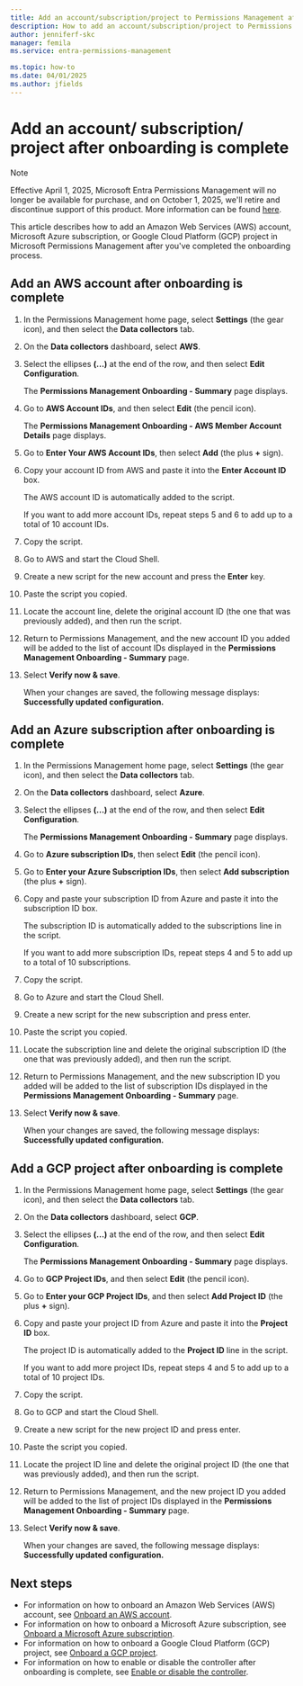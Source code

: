 ```yaml
---
title: Add an account/subscription/project to Permissions Management after onboarding is complete
description: How to add an account/subscription/project to Permissions Management after onboarding is complete.
author: jenniferf-skc
manager: femila
ms.service: entra-permissions-management

ms.topic: how-to
ms.date: 04/01/2025
ms.author: jfields
---
```


# Add an account/ subscription/ project after onboarding is complete

> [!NOTE]
> Effective April 1, 2025, Microsoft Entra Permissions Management will no longer be available for purchase, and on October 1, 2025, we'll retire and discontinue support of this product. More information can be found [here](https://aka.ms/MEPMretire).

This article describes how to add an Amazon Web Services (AWS) account, Microsoft Azure subscription, or Google Cloud Platform (GCP) project in Microsoft Permissions Management after you've completed the onboarding process.

## Add an AWS account after onboarding is complete

1. In the Permissions Management home page, select **Settings** (the gear icon), and then select the **Data collectors** tab.
1. On the **Data collectors** dashboard, select **AWS**.
1. Select the ellipses **(...)** at the end of the row, and then select **Edit Configuration**.

    The **Permissions Management Onboarding - Summary** page displays.

1. Go to **AWS Account IDs**, and then select **Edit** (the pencil icon).

    The **Permissions Management Onboarding - AWS Member Account Details** page displays.

1. Go to **Enter Your AWS Account IDs**, then select **Add** (the plus **+** sign).
1. Copy your account ID from AWS and paste it into the **Enter Account ID** box.

    The AWS account ID is automatically added to the script.

    If you want to add more account IDs, repeat steps 5 and 6 to add up to a total of 10 account IDs.

1. Copy the script.
1. Go to AWS and start the Cloud Shell.
1. Create a new script for the new account and press the **Enter** key.
1. Paste the script you copied.
1. Locate the account line, delete the original account ID (the one that was previously added), and then run the script.
1. Return to Permissions Management, and the new account ID you added will be added to the list of account IDs displayed in the **Permissions Management Onboarding - Summary** page.
1. Select **Verify now & save**.

    When your changes are saved, the following message displays: **Successfully updated configuration.**


## Add an Azure subscription after onboarding is complete

1. In the Permissions Management home page, select **Settings** (the gear icon), and then select the **Data collectors** tab.
1. On the **Data collectors** dashboard, select **Azure**.
1. Select the ellipses **(...)** at the end of the row, and then select **Edit Configuration**.

    The **Permissions Management Onboarding - Summary** page displays.

1. Go to **Azure subscription IDs**, then select **Edit** (the pencil icon).
1. Go to **Enter your Azure Subscription IDs**, then select **Add subscription** (the plus **+** sign).
1. Copy and paste your subscription ID from Azure and paste it into the subscription ID box.

    The subscription ID is automatically added to the subscriptions line in the script.

    If you want to add more subscription IDs, repeat steps 4 and 5 to add up to a total of 10 subscriptions.

1. Copy the script.
1. Go to Azure and start the Cloud Shell.
1. Create a new script for the new subscription and press enter.
1. Paste the script you copied.
1. Locate the subscription line and delete the original subscription ID (the one that was previously added), and then run the script.
1. Return to Permissions Management, and the new subscription ID you added will be added to the list of subscription IDs displayed in the **Permissions Management Onboarding - Summary** page.
1. Select **Verify now & save**.

    When your changes are saved, the following message displays: **Successfully updated configuration.**

## Add a GCP project after onboarding is complete

1. In the Permissions Management home page, select **Settings** (the gear icon), and then select the **Data collectors** tab.
1. On the **Data collectors** dashboard, select **GCP**.
1. Select the ellipses **(...)** at the end of the row, and then select **Edit Configuration**.

    The **Permissions Management Onboarding - Summary** page displays.

1. Go to **GCP Project IDs**, and then select **Edit** (the pencil icon).
1. Go to **Enter your GCP Project IDs**, and then select **Add Project ID** (the plus **+** sign).
1. Copy and paste your project ID from Azure and paste it into the **Project ID** box.

    The project ID is automatically added to the **Project ID** line in the script.

    If you want to add more project IDs, repeat steps 4 and 5 to add up to a total of 10 project IDs.

1. Copy the script.
1. Go to GCP and start the Cloud Shell.
1. Create a new script for the new project ID and press enter.
1. Paste the script you copied.
1. Locate the project ID line and delete the original project ID (the one that was previously added), and then run the script.
1. Return to Permissions Management, and the new project ID you added will be added to the list of project IDs displayed in the **Permissions Management Onboarding - Summary** page.
1. Select **Verify now & save**.

    When your changes are saved, the following message displays: **Successfully updated configuration.**



## Next steps

- For information on how to onboard an Amazon Web Services (AWS) account, see [Onboard an AWS account](onboard-aws.md).
 - For information on how to onboard a Microsoft Azure subscription, see [Onboard a Microsoft Azure subscription](onboard-azure.md).
- For information on how to onboard a Google Cloud Platform (GCP) project, see [Onboard a GCP project](onboard-gcp.md).
- For information on how to enable or disable the controller after onboarding is complete, see [Enable or disable the controller](onboard-enable-controller-after-onboarding.md).
